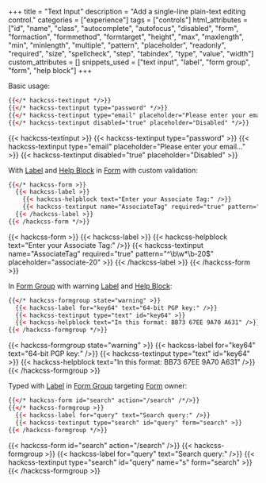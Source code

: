 +++
title = "Text Input"
description = "Add a single-line plain-text editing control."
categories = ["experience"]
tags = ["controls"]
html_attributes = ["id", "name", "class", "autocomplete", "autofocus", "disabled", "form", "formaction", "formmethod", "formtarget", "height", "max", "maxlength", "min", "minlength", "multiple", "pattern", "placeholder", "readonly", "required", "size", "spellcheck", "step", "tabindex", "type", "value", "width"]
custom_attributes = []
snippets_used = ["text input", "label", "form group", "form", "help block"]
+++

Basic usage:

```html
{{</* hackcss-textinput */>}}
{{</* hackcss-textinput type="password" */>}}
{{</* hackcss-textinput type="email" placeholder="Please enter your email…" */>}}
{{</* hackcss-textinput disabled="true" placeholder="Disabled" */>}}
```

{{< hackcss-textinput >}}
{{< hackcss-textinput type="password" >}}
{{< hackcss-textinput type="email" placeholder="Please enter your email…" >}}
{{< hackcss-textinput disabled="true" placeholder="Disabled" >}}

With [Label](../label) and [Help Block](../help-block) in [Form](../form) with custom validation:

```html
{{</* hackcss-form >}}
  {{< hackcss-label >}}
    {{< hackcss-helpblock text="Enter your Associate Tag:" />}}
    {{< hackcss-textinput name="AssociateTag" required="true" pattern="^\b\w*\b-20$" placeholder="associate-20" >}}
  {{< /hackcss-label >}}
{{< /hackcss-form */>}}
```

{{< hackcss-form >}}
  {{< hackcss-label >}}
    {{< hackcss-helpblock text="Enter your Associate Tag:" />}}
    {{< hackcss-textinput name="AssociateTag" required="true" pattern="^\b\w*\b-20$" placeholder="associate-20" >}}
  {{< /hackcss-label >}}
{{< /hackcss-form >}}

In [Form Group](../form-group) with warning [Label](../label) and [Help Block](../help-block):

```html
{{</* hackcss-formgroup state="warning" >}}
  {{< hackcss-label for="key64" text="64-bit PGP key:" />}}
  {{< hackcss-textinput type="text" id="key64" >}}
  {{< hackcss-helpblock text="In this format: BB73 67EE 9A70 A631" />}}
{{< /hackcss-formgroup */>}}
```

{{< hackcss-formgroup state="warning" >}}
  {{< hackcss-label for="key64" text="64-bit PGP key:" />}}
  {{< hackcss-textinput type="text" id="key64" >}}
  {{< hackcss-helpblock text="In this format: BB73 67EE 9A70 A631" />}}
{{< /hackcss-formgroup >}}

Typed with [Label](../label) in [Form Group](../form-group) targeting [Form](../form) owner:

```html
{{</* hackcss-form id="search" action="/search" /*/>}}
{{</* hackcss-formgroup >}}
  {{< hackcss-label for="query" text="Search query:" />}}
  {{< hackcss-textinput type="search" id="query" form="search" >}}
{{< /hackcss-formgroup */>}}
```

{{< hackcss-form id="search" action="/search" />}}
{{< hackcss-formgroup >}}
  {{< hackcss-label for="query" text="Search query:" />}}
  {{< hackcss-textinput type="search" id="query" name="s" form="search" >}}
{{< /hackcss-formgroup >}}
